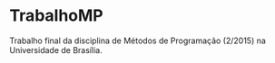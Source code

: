 # TrabalhoMP
Trabalho final da disciplina de Métodos de Programação (2/2015) na Universidade de Brasília.
